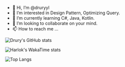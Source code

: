 - 👋 Hi, I’m @druryyl
- 👀 I’m interested in Design Pattern, Optimizing Query.
- 🌱 I’m currently learning C#, Java, Kotlin.
- 💞️ I’m looking to collaborate on your mind.
- 📫 How to reach me ...

<!---
druryyl/druryyl is a ✨ special ✨ repository because its `README.md` (this file) appears on your GitHub profile.
You can click the Preview link to take a look at your changes.
--->
![Drury's GitHub stats](https://github-readme-stats.vercel.app/api?username=druryyl&show_icons=true&theme=transparent)

![Harlok's WakaTime stats](https://github-readme-stats.vercel.app/api/wakatime?username=Jude7&layout=compact)

![Top Langs](https://github-readme-stats.vercel.app/api/top-langs/?username=druryyl&layout=compact)
